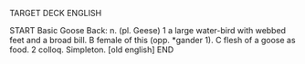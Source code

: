TARGET DECK
ENGLISH

START
Basic
Goose
Back: n. (pl. Geese) 1 a large water-bird with webbed feet and a broad bill. B female of this (opp. *gander 1). C flesh of a goose as food. 2 colloq. Simpleton. [old english]
END
